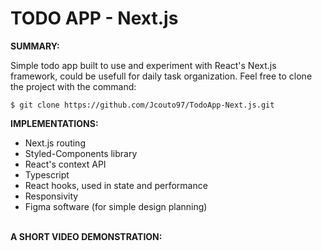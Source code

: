 # TODO APP - Next.js

**SUMMARY:**

Simple todo app built to use and experiment with React's Next.js framework, could be usefull for daily task organization. Feel free to clone the project with the command:

```
$ git clone https://github.com/Jcouto97/TodoApp-Next.js.git
```

**IMPLEMENTATIONS:**

- Next.js routing
- Styled-Components library
- React's context API
- Typescript
- React hooks, used in state and performance
- Responsivity
- Figma software (for simple design planning)
  <br/><br/>

**A SHORT VIDEO DEMONSTRATION:**
